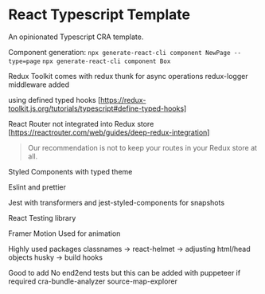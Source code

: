 # React Typescript Template

An opinionated Typescript CRA template.

Component generation:
`npx generate-react-cli component NewPage --type=page`
`npx generate-react-cli component Box`

Redux Toolkit
comes with redux thunk for async operations
redux-logger middleware added

using defined typed hooks [https://redux-toolkit.js.org/tutorials/typescript#define-typed-hooks]

React Router
not integrated into Redux store [https://reactrouter.com/web/guides/deep-redux-integration]

> Our recommendation is not to keep your routes in your Redux store at all.

Styled Components
with typed theme

Eslint and prettier

Jest
with transformers and jest-styled-components for snapshots

React Testing library

Framer Motion
Used for animation

Highly used packages
classnames ->
react-helmet -> adjusting html/head objects
husky -> build hooks

Good to add
No end2end tests but this can be added with puppeteer if required
cra-bundle-analyzer
source-map-explorer
